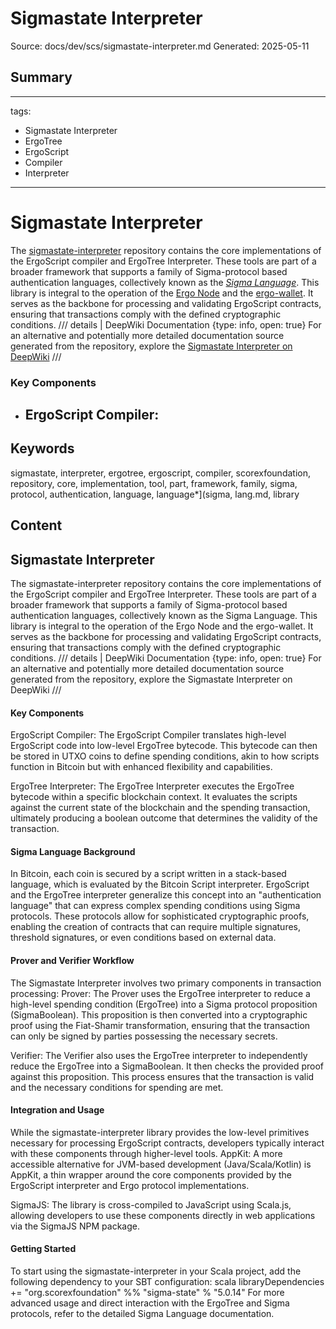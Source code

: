 # Sigmastate Interpreter
Source: docs/dev/scs/sigmastate-interpreter.md
Generated: 2025-05-11

## Summary
---
tags:
  - Sigmastate Interpreter
  - ErgoTree
  - ErgoScript
  - Compiler
  - Interpreter
---

# Sigmastate Interpreter

The [sigmastate-interpreter](https://github.com/ScorexFoundation/sigmastate-interpreter) repository contains the core implementations of the ErgoScript compiler and ErgoTree Interpreter. These tools are part of a broader framework that supports a family of Sigma-protocol based authentication languages, collectively known as the [*Sigma Language*](sigma-lang.md). This library is integral to the operation of the [Ergo Node](https://github.com/ergoplatform/ergo) and the [ergo-wallet](https://github.com/ergoplatform/ergo/tree/master/ergo-wallet). It serves as the backbone for processing and validating ErgoScript contracts, ensuring that transactions comply with the defined cryptographic conditions. /// details | DeepWiki Documentation
    {type: info, open: true}
For an alternative and potentially more detailed documentation source generated from the repository, explore the [Sigmastate Interpreter on DeepWiki](https://deepwiki.com/ergoplatform/sigmastate-interpreter/1-overview)
///



### Key Components

- **ErgoScript Compiler**:
    -

## Keywords
sigmastate, interpreter, ergotree, ergoscript, compiler, scorexfoundation, repository, core, implementation, tool, part, framework, family, sigma, protocol, authentication, language, language*](sigma, lang.md, library

## Content
## Sigmastate Interpreter
The sigmastate-interpreter repository contains the core implementations of the ErgoScript compiler and ErgoTree Interpreter. These tools are part of a broader framework that supports a family of Sigma-protocol based authentication languages, collectively known as the Sigma Language.
This library is integral to the operation of the Ergo Node and the ergo-wallet. It serves as the backbone for processing and validating ErgoScript contracts, ensuring that transactions comply with the defined cryptographic conditions.
/// details | DeepWiki Documentation
    {type: info, open: true}
For an alternative and potentially more detailed documentation source generated from the repository, explore the Sigmastate Interpreter on DeepWiki
///

#### Key Components
ErgoScript Compiler:
The ErgoScript Compiler translates high-level ErgoScript code into low-level ErgoTree bytecode. This bytecode can then be stored in UTXO coins to define spending conditions, akin to how scripts function in Bitcoin but with enhanced flexibility and capabilities.


ErgoTree Interpreter:
The ErgoTree Interpreter executes the ErgoTree bytecode within a specific blockchain context. It evaluates the scripts against the current state of the blockchain and the spending transaction, ultimately producing a boolean outcome that determines the validity of the transaction.

#### Sigma Language Background
In Bitcoin, each coin is secured by a script written in a stack-based language, which is evaluated by the Bitcoin Script interpreter. ErgoScript and the ErgoTree interpreter generalize this concept into an "authentication language" that can express complex spending conditions using Sigma protocols. These protocols allow for sophisticated cryptographic proofs, enabling the creation of contracts that can require multiple signatures, threshold signatures, or even conditions based on external data.

#### Prover and Verifier Workflow
The Sigmastate Interpreter involves two primary components in transaction processing:
Prover:
The Prover uses the ErgoTree interpreter to reduce a high-level spending condition (ErgoTree) into a Sigma protocol proposition (SigmaBoolean). This proposition is then converted into a cryptographic proof using the Fiat-Shamir transformation, ensuring that the transaction can only be signed by parties possessing the necessary secrets.


Verifier:
The Verifier also uses the ErgoTree interpreter to independently reduce the ErgoTree into a SigmaBoolean. It then checks the provided proof against this proposition. This process ensures that the transaction is valid and the necessary conditions for spending are met.

#### Integration and Usage
While the sigmastate-interpreter library provides the low-level primitives necessary for processing ErgoScript contracts, developers typically interact with these components through higher-level tools.
AppKit:
A more accessible alternative for JVM-based development (Java/Scala/Kotlin) is AppKit, a thin wrapper around the core components provided by the ErgoScript interpreter and Ergo protocol implementations.


SigmaJS:
The library is cross-compiled to JavaScript using Scala.js, allowing developers to use these components directly in web applications via the SigmaJS NPM package.

#### Getting Started
To start using the sigmastate-interpreter in your Scala project, add the following dependency to your SBT configuration:
scala
libraryDependencies += "org.scorexfoundation" %% "sigma-state" % "5.0.14"
For more advanced usage and direct interaction with the ErgoTree and Sigma protocols, refer to the detailed Sigma Language documentation.
